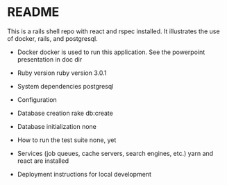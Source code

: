 # README

This is a rails shell repo with react and rspec installed.
It illustrates the use of docker, rails, and postgresql.

* Docker
  docker is used to run this application. 
  See the powerpoint presentation in doc dir

* Ruby version
	ruby version 3.0.1

* System dependencies
	postgresql

* Configuration

* Database creation
	rake db:create

* Database initialization
	none

* How to run the test suite
	none, yet

* Services (job queues, cache servers, search engines, etc.)
	yarn and react are installed

* Deployment instructions
	for local development

